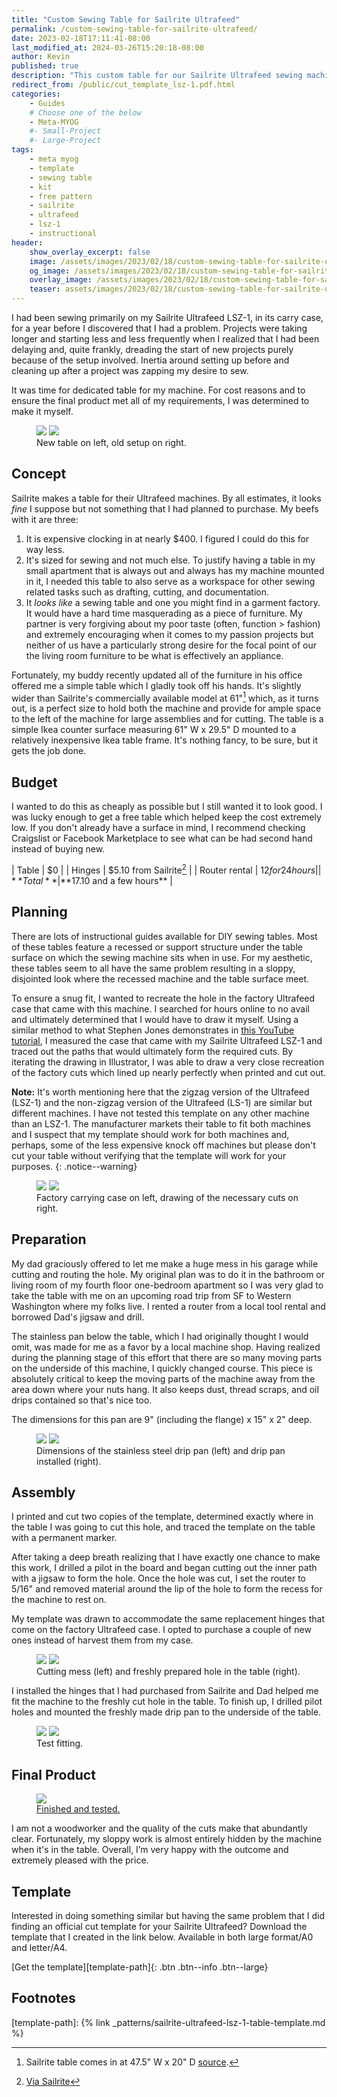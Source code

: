 ```yaml
---
title: "Custom Sewing Table for Sailrite Ultrafeed"
permalink: /custom-sewing-table-for-sailrite-ultrafeed/
date: 2023-02-18T17:11:41-08:00
last_modified_at: 2024-03-26T15:20:18-08:00
author: Kevin
published: true
description: "This custom table for our Sailrite Ultrafeed sewing machine is a major quality of life improvement." 	# For OG, not displayed on page
redirect_from: /public/cut_template_lsz-1.pdf.html
categories:
    - Guides
    # Choose one of the below
    - Meta-MYOG
    #- Small-Project
    #- Large-Project 
tags:
    - meta myog
    - template
    - sewing table
    - kit
    - free pattern
    - sailrite
    - ultrafeed
    - lsz-1
    - instructional
header:
    show_overlay_excerpt: false
    image: /assets/images/2023/02/18/custom-sewing-table-for-sailrite-ultrafeed/custom-sewing-table-for-sailrite-ultrafeed-og.png            # Twitter (use 'overlay_image')
    og_image: /assets/images/2023/02/18/custom-sewing-table-for-sailrite-ultrafeed/custom-sewing-table-for-sailrite-ultrafeed-og.png
    overlay_image: /assets/images/2023/02/18/custom-sewing-table-for-sailrite-ultrafeed/custom-sewing-table-for-sailrite-ultrafeed.png    # Article header at 2048x1024
    teaser: assets/images/2023/02/18/custom-sewing-table-for-sailrite-ultrafeed/custom-sewing-table-for-sailrite-ultrafeed-th.png  # Shrink image to 575x288
---
```


I had been sewing primarily on my Sailrite Ultrafeed LSZ-1, in its carry case, for a year before I discovered that I had a problem. Projects were taking longer and starting less and less frequently when I realized that I had been delaying and, quite frankly, dreading the start of new projects purely because of the setup involved. Inertia around setting up before and cleaning up after a project was zapping my desire to sew.

It was time for dedicated table for my machine. For cost reasons and to ensure the final product met all of my requirements, I was determined to make it myself.

<figure class="half">
	<a href="{{ site.url }}{{ site.baseurl }}/assets/images/2023/02/18/custom-sewing-table-for-sailrite-ultrafeed/custom-table-01.jpg"><img src="{{ site.url }}{{ site.baseurl }}/assets/images/2023/02/18/custom-sewing-table-for-sailrite-ultrafeed/th-custom-table-01.jpg"></a>
    <a href="{{ site.url }}{{ site.baseurl }}/assets/images/2023/02/18/custom-sewing-table-for-sailrite-ultrafeed/custom-table-03.jpg"><img src="{{ site.url }}{{ site.baseurl }}/assets/images/2023/02/18/custom-sewing-table-for-sailrite-ultrafeed/th-custom-table-03.jpg"></a>
	<figcaption>New table on left, old setup on right.</figcaption>
</figure>

## Concept

Sailrite makes a table for their Ultrafeed machines. By all estimates, it looks _fine_ I suppose but not something that I had planned to purchase. My beefs with it are three:
1. It is expensive clocking in at nearly $400. I figured I could do this for way less.
2. It's sized for sewing and not much else. To justify having a table in my small apartment that is always out and always has my machine mounted in it, I needed this table to also serve as a workspace for other sewing related tasks such as drafting, cutting, and documentation.
3. It _looks like_ a sewing table and one you might find in a garment factory. It would have a hard time masquerading as a piece of furniture. My partner is very forgiving about my poor taste (often, function > fashion) and extremely encouraging when it comes to my passion projects but neither of us have a particularly strong desire for the focal point of our the living room furniture to be what is effectively an appliance.

Fortunately, my buddy recently updated all of the furniture in his office offered me a simple table which I gladly took off his hands. It's slightly wider than Sailrite's commercially available model at 61"[^1] which, as it turns out, is a perfect size to hold both the machine and provide for ample space to the left of the machine for large assemblies and for cutting. The table is a simple Ikea counter surface measuring 61" W x 29.5" D mounted to a relatively inexpensive Ikea table frame. It's nothing fancy, to be sure, but it gets the job done.

## Budget

I wanted to do this as cheaply as possible but I still wanted it to look good. I was lucky enough to get a free table which helped keep the cost extremely low. If you don't already have a surface in mind, I recommend checking Craigslist or Facebook Marketplace to see what can be had second hand instead of buying new.

| Table | $0 |
| Hinges | $5.10 from Sailrite[^2] | 
| Router rental | $12 for 24 hours |
| **Total** | **$17.10 and a few hours** | 

## Planning

There are lots of instructional guides available for DIY sewing tables. Most of these tables feature a recessed or support structure under the table surface on which the sewing machine sits when in use. For my aesthetic, these tables seem to all have the same problem resulting in a sloppy, disjointed look where the recessed machine and the table surface meet.

To ensure a snug fit, I wanted to recreate the hole in the factory Ultrafeed case that came with this machine. I searched for hours online to no avail and ultimately determined that I would have to draw it myself. Using a similar method to what Stephen Jones demonstrates in [this YouTube tutorial](https://youtu.be/XG_8CRurW3Y "How to Digitize a Sewing Pattern"), I measured the case that came with my Sailrite Ultrafeed LSZ-1 and traced out the paths that would ultimately form the required cuts. By iterating the drawing in Illustrator, I was able to draw a very close recreation of the factory cuts which lined up nearly perfectly when printed and cut out.

**Note:** It's worth mentioning here that the zigzag version of the Ultrafeed (LSZ-1) and the non-zigzag version of the Ultrafeed (LS-1) are similar but different machines. I have not tested this template on any other machine than an LSZ-1. The manufacturer markets their table to fit both machines and I suspect that my template should work for both machines and, perhaps, some of the less expensive knock off machines but please don't cut your table without verifying that the template will work for your purposes.
{: .notice--warning}

<figure class="half">
	<a href="{{ site.url }}{{ site.baseurl }}/assets/images/2023/02/18/custom-sewing-table-for-sailrite-ultrafeed/custom-table-02.jpg"><img src="{{ site.url }}{{ site.baseurl }}/assets/images/2023/02/18/custom-sewing-table-for-sailrite-ultrafeed/th-custom-table-02.jpg"></a>
    <a href="{{ site.url }}{{ site.baseurl }}/assets/images/2023/02/18/custom-sewing-table-for-sailrite-ultrafeed/custom-table-11.jpg"><img src="{{ site.url }}{{ site.baseurl }}/assets/images/2023/02/18/custom-sewing-table-for-sailrite-ultrafeed/th-custom-table-11.jpg"></a>
	<figcaption>Factory carrying case on left, drawing of the necessary cuts on right.</figcaption>
</figure>

## Preparation

My dad graciously offered to let me make a huge mess in his garage while cutting and routing the hole. My original plan was to do it in the bathroom or living room of my fourth floor one-bedroom apartment so I was very glad to take the table with me on an upcoming road trip from SF to Western Washington where my folks live. I rented a router from a local tool rental and borrowed Dad's jigsaw and drill.

The stainless pan below the table, which I had originally thought I would omit, was made for me as a favor by a local machine shop. Having realized during the planning stage of this effort that there are so many moving parts on the underside of this machine, I quickly changed course. This piece is absolutely critical to keep the moving parts of the machine away from the area down where your nuts hang. It also keeps dust, thread scraps, and oil drips contained so that's nice too.

The dimensions for this pan are 9" (including the flange) x 15" x 2" deep.

<figure class="half">
	<a href="{{ site.url }}{{ site.baseurl }}/assets/images/2023/02/18/custom-sewing-table-for-sailrite-ultrafeed/custom-table-06.jpg"><img src="{{ site.url }}{{ site.baseurl }}/assets/images/2023/02/18/custom-sewing-table-for-sailrite-ultrafeed/th-custom-table-06.jpg"></a>
    <a href="{{ site.url }}{{ site.baseurl }}/assets/images/2023/02/18/custom-sewing-table-for-sailrite-ultrafeed/custom-table-10.jpg"><img src="{{ site.url }}{{ site.baseurl }}/assets/images/2023/02/18/custom-sewing-table-for-sailrite-ultrafeed/th-custom-table-10.jpg"></a>
	<figcaption>Dimensions of the stainless steel drip pan (left) and drip pan installed (right).</figcaption>
</figure>


## Assembly

I printed and cut two copies of the template, determined exactly where in the table I was going to cut this hole, and traced the template on the table with a permanent marker.

After taking a deep breath realizing that I have exactly one chance to make this work, I drilled a pilot in the board and began cutting out the inner path with a jigsaw to form the hole. Once the hole was cut, I set the router to 5/16" and removed material around the lip of the hole to form the recess for the machine to rest on.

My template was drawn to accommodate the same replacement hinges that come on the factory Ultrafeed case. I opted to purchase a couple of new ones instead of harvest them from my case.

<figure class="half">
	<a href="{{ site.url }}{{ site.baseurl }}/assets/images/2023/02/18/custom-sewing-table-for-sailrite-ultrafeed/custom-table-07.jpg"><img src="{{ site.url }}{{ site.baseurl }}/assets/images/2023/02/18/custom-sewing-table-for-sailrite-ultrafeed/th-custom-table-07.jpg"></a>
    <a href="{{ site.url }}{{ site.baseurl }}/assets/images/2023/02/18/custom-sewing-table-for-sailrite-ultrafeed/custom-table-08.jpg"><img src="{{ site.url }}{{ site.baseurl }}/assets/images/2023/02/18/custom-sewing-table-for-sailrite-ultrafeed/th-custom-table-08.jpg"></a>
	<figcaption>Cutting mess (left) and freshly prepared hole in the table (right).</figcaption>
</figure>

I installed the hinges that I had purchased from Sailrite and Dad helped me fit the machine to the freshly cut hole in the table. To finish up, I drilled pilot holes and mounted the freshly made drip pan to the underside of the table.

<figure class="half">
	<a href="{{ site.url }}{{ site.baseurl }}/assets/images/2023/02/18/custom-sewing-table-for-sailrite-ultrafeed/custom-table-04.jpg"><img src="{{ site.url }}{{ site.baseurl }}/assets/images/2023/02/18/custom-sewing-table-for-sailrite-ultrafeed/th-custom-table-04.jpg"></a>
    <a href="{{ site.url }}{{ site.baseurl }}/assets/images/2023/02/18/custom-sewing-table-for-sailrite-ultrafeed/custom-table-05.jpg"><img src="{{ site.url }}{{ site.baseurl }}/assets/images/2023/02/18/custom-sewing-table-for-sailrite-ultrafeed/th-custom-table-05.jpg"></a>
	<figcaption>Test fitting.</figcaption>
</figure>

## Final Product

<figure style="width: 300px" class="align-right">
	<a href="{{ site.url }}{{ site.baseurl }}/assets/images/2023/02/18/custom-sewing-table-for-sailrite-ultrafeed/custom-table-09.jpg"><img src="{{ site.url }}{{ site.baseurl }}/assets/images/2023/02/18/custom-sewing-table-for-sailrite-ultrafeed/th-custom-table-09.jpg">
	<figcaption>Finished and tested.</figcaption></a>
</figure>

I am not a woodworker and the quality of the cuts make that abundantly clear. Fortunately, my sloppy work is almost entirely hidden by the machine when it's in the table. Overall, I’m very happy with the outcome and extremely pleased with the price.

## Template

Interested in doing something similar but having the same problem that I did finding an official cut template for your Sailrite Ultrafeed? Download the template that I created in the link below. Available in both large format/A0 and letter/A4.

[Get the template][template-path]{: .btn .btn--info .btn--large}


Footnotes
---

[^1]: Sailrite table comes in at 47.5" W x 20" D [source](https://www.sailrite.com/Sailrite-Ultrafeed-Industrial-Sewing-Table).
[^2]: [Via Sailrite](https://www.sailrite.com/Sailrite-Ultrafeed-Easy-Swap-Hinge-Set)

[template-path]: {% link _patterns/sailrite-ultrafeed-lsz-1-table-template.md %}